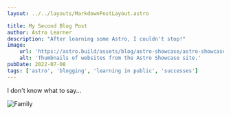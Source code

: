 ```yaml
---
layout: ../../layouts/MarkdownPostLayout.astro

title: My Second Blog Post
author: Astro Learner
description: "After learning some Astro, I couldn't stop!"
image:
    url: 'https://astro.build/assets/blog/astro-showcase/astro-showcase-screenshot.jpg'
    alt: 'Thumbnails of websites from the Astro Showcase site.'
pubDate: 2022-07-08
tags: ['astro', 'blogging', 'learning in public', 'successes']
---
```


I don't know what to say...

![Family](https://www.okayafrica.com/media-library/image.jpg?id=10997209&width=1200&height=600&coordinates=0%2C24%2C0%2C24)
